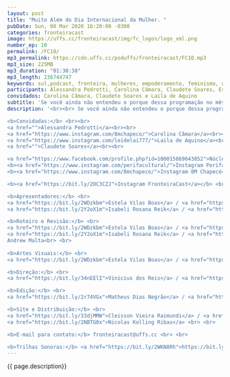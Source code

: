 ```yaml
---
layout: post
title: "Muito Além do Dia Internacional da Mulher. "
pubDate: Sun, 08 Mar 2020 16:20:00 -0300
categories: fronteiracast
image: https://uffs.cc/fronteiracast/img/fc_logos/logo_xml.png
number_ep: 10
permalink: /FC10/ 
mp3_permalink: https://cdn.uffs.cc/poduffs/fronteiracast/FC10.mp3
mp3_size: 225MB
mp3_duration: "01:38:38"
mp3_length: 236744747
keywords: sul,podcast, fronteira, mulheres, empoderamento, feminismo, universidade, igualdade, março, importante, relevantes, feitos, internacional, dia, março, oito
participants: Alessandra Pedrotti, Carolina Câmara, Claudete Soares, Estela Vilas Boas, Isabeli Reik e Laila de Aquino
convidados: Carolina Câmara, Claudete Soares e Laila de Aquino
subtitle: 'Se você ainda não entendeu o porque dessa programação no mês de março, tem alguma coisa errada. No episódio principal do mês falamos sobre feminismo e a luta das mulheres para que não seja apenas uma data.'
description: '<br><br> Se você ainda não entendeu o porque dessa programação no mês de março, tem alguma coisa errada. No episódio principal do mês falamos sobre feminismo e a luta das mulheres para que não seja apenas uma data. Recebemos a professora Claudete soares que é cordenadora do NEABI, a Carolina Camara, uma das organizadoras do movimento 8M Chapecó, a aluna de Letras Alessandra Pedrotti e a aluna de Geografia Laila de Aquino, produtora cultural do Perifa. No episódio são debatidos todos os temas a cerca dos direitos da mulheres e dessa luta diaria por voz e reconhecimento.<br><br>

<b>Convidadas:</b> <br><br>
<a href="">Alessandra Pedrotti</a><br><br>
<a href="https://www.instagram.com/8mchapeco/">Carolina Câmara</a><br><br>
<a href="https://www.instagram.com/leidelai777/">Laila de Aquino</a><br><br>
<a href="">Claudete Soares</a><br><br>

<a href="https://www.facebook.com/profile.php?id=100015869643852">Núcleo de Estudos e Pesquisas Afrobrasileiros e Indígenas (NEABI)</a> <br><br>
<b><a href="https://www.instagram.com/perifacultural/">Instagram Perifa Cultural</a></b> <br> <br>
<b><a href="https://www.instagram.com/8mchapeco/">Instagram 8M Chapecó</a></b> <br> <br>

<b><a href="https://bit.ly/2OC3CZJ">Instagram FronteiraCast</a></b> <br> <br>

<b>Apresentadores:</b> <br>
<a href="https://bit.ly/2WDzkbm">Estela Vilas Boas</a> / <a href="https://bit.ly/2NK7aaK">Instagram</a> <br>
<a href="https://bit.ly/2Y2oX1m">Isabeli Rosana Reik</a> / <a href="https://bit.ly/35QCxHX">Instagram</a> <br> <br>

<b>Roteiro e Revisão:</b> <br>
<a href="https://bit.ly/2WDzkbm">Estela Vilas Boas</a> / <a href="https://bit.ly/2NK7aaK">Instagram</a> <br>
<a href="https://bit.ly/2Y2oX1m">Isabeli Rosana Reik</a> / <a href="https://bit.ly/35QCxHX">Instagram</a> <br>
Andrew Malta<br> <br>
 
<b>Artes Visuais:</b> <br>
<a href="https://bit.ly/2WDzkbm">Estela Vilas Boas</a> / <a href="https://bit.ly/2NK7aaK">Instagram</a> <br> <br> 

<b>Direção:</b> <br>
<a href="https://bit.ly/34nEElI">Vinicius dos Reis</a> / <a href="https://bit.ly/2R5BEHi">Instagram</a> <br> <br>

<b>Edição:</b> <br> 
<a href="https://bit.ly/2r74VGx">Matheus Dias Negrão</a> / <a href="https://bit.ly/2rEOrG8">Instagram</a><br> <br>

<b>Site e Distribuição:</b> <br>
<a href="https://bit.ly/33djMMW">Cleisson Vieira Raimundi</a> / <a href="https://bit.ly/37U5J2s">Instagram</a> <br> 
<a href="https://bit.ly/2NBTG0x">Nicolas Kolling Ribas</a> <br> <br>

<b>E-mail para contato:</b> fronteiracast@uffs.cc <br> <br>

<b>Trilhas Sonoras:</b> <a href="https://bit.ly/2WKN8Rh">https://bit.ly/2WKN8Rh</a> e <a href="https://bit.ly/36BUyer">https://bit.ly/36BUyer</a> '
---
```


{{ page.description}}
